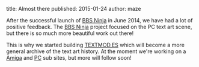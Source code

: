 title: Almost there
published: 2015-01-24
author: maze

After the successful launch of [BBS Ninja](http://bbs.ninja/) in June 2014,
we have had a lot of positive feedback. The [BBS Ninja](http://bbs.ninja/)
project focused on the PC text art scene, but there is so much more beautiful
work out there!

This is why we started building [TEXTMOD.ES](http://textmod.es/) which will
become a more general archive of the text art history. At the moment we're
working on a [Amiga](http://amiga.textmod.es/) and [PC](http://pc.textmod.es/)
sub sites, but more will follow soon!
